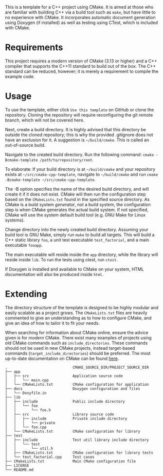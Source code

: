 This is a template for a C++ project using CMake. It is aimed at those who are
familiar with building C++ via a build tool such as `make`, but have little to
no experience with CMake. It incorporates automatic document generation using
Doxygen (if installed) as well as testing using CTest, which is included with
CMake.

# Requirements
This project requires a modern version of CMake (3.13 or higher) and a C++
compiler that supports the C++11 standard to build out of the box. The C++
standard can be reduced, however; it is merely a requirement to compile the
example code.

# Usage
To use the template, either click `Use this template` on GitHub or clone
the repository. Cloning the repository will require reconfiguring the git
remote branch, which will not be covered here.

Next, create a build directory. It is highly advised that this directory be
outside the cloned repository; this is why the provided .gitignore does not have
an exclusion for it. A suggestion is `~/build/cmake`. This is called an
out-of-source build.

Navigate to the created build directory. Run the following command:
`cmake -Bcmake-template /path/to/repository/root`.

To elaborate:
If your build directory is at `~/build/cmake` and your repository exists at
`~/src/cmake-cpp-template`, navigate to `~/build/cmake` and run
`cmake -Bcmake-template ~/src/cmake-cpp-template`.

The -B option specifies the name of the desired build directory, and will create
it if it does not exist. CMake will then run the configuration step based on the
`CMakeLists.txt` found in the specified source directory. As CMake is a build
system *generator*, not a build system, the configuration step is when CMake
generates the actual build system. If not specified, CMake will use the system
default build tool (e.g. GNU Make for Linux systems).

Change directory into the newly created build directory. Assuming your build
tool is GNU Make, simply run `make` to build all targets. This will build a C++
static library `foo`, a unit test executable `test_factorial`, and a main
executable `fooapp`.

The main executable will reside inside the `app` directory, while the library
will reside inside `lib`. To run the tests using ctest, run `ctest`.

If Doxygen is installed and available to CMake on your system, HTML
documentation will also be produced inside `html`.

# Extending
The directory structure of the template is designed to be highly modular and
easily scalable as a project grows. The `CMakeLists.txt` files are heavily
commented to give an understanding as to how to configure CMake, and give an
idea of how to tailor it to fit your needs.

When searching for information about CMake online, ensure the advice given is
for *modern* CMake. There exist many examples of projects using old CMake
commands such as `include_directories`. These commands should not be used in new
CMake projects, instead target-based commands (`target_include_directories`)
should be preferred. The most up-to-date documentation on CMake can be found
[here](https://cmake.org/cmake/help/latest/).

```
.                              CMAKE_SOURCE_DIR/PROJECT_SOURCE_DIR
├── app
│   ├── src                    Application source code
│   │   └── main.cpp
│   └── CMakeLists.txt         CMake configuration for application
├── docs                       Doxygen configuration and files
│   └── Doxyfile.in
├── lib
│   ├── include                Public include directory
│   │   └── foo
│   │       └── foo.h
│   ├── src                    Library source code
│   │   ├── include            Private include directory
│   │   │   └── private
│   │   └── foo.cpp
│   └── CMakeLists.txt         CMake configuration for library
├── test
│   ├── include                Test util library include directory
│   │   └── test
│   │       └── util.h
│   ├── CMakeLists.txt         CMake configuration for library tests
│   └── test_factorial.cpp     Test cases
├── CMakeLists.txt             Main CMake configuration file
├── LICENSE
└── README.md
```
